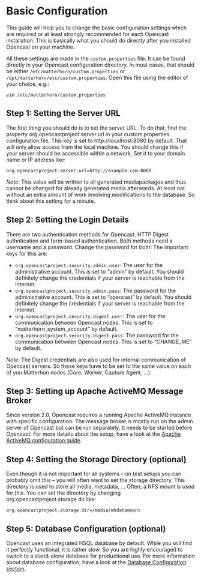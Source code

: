Basic Configuration
===================

This guide will help you to change the basic configuration settings which are required or at least strongly recommended
for each Opencast installation. This is basically what you should do directly after you installed Opencast on your
machine.

All these settings are made in the `custom.properties` file. It can be found directly in your Opencast configuration
directory. In most cases, that should be either `/etc/matterhorn/custom.properties` or
`/opt/matterhorn/etc/custom.properties`. Open this file using the editor of your choice, e.g.:

    vim /etc/matterhorn/custom.properties


Step 1: Setting the Server URL
------------------------------

The first thing you should do is to set the server URL. To do that, find the property org.opencastproject.server.url in
your custom.properties configuration file. This key is set to http://localhost:8080 by default.  That will only allow
access from the local machine. You should change this if your server should be accessible within a network. Set it to
your domain name or IP address like:

    org.opencastproject.server.url=http://example.com:8080

*Note:* This value will be written to all generated mediapackages and thus cannot be changed for already generated media
afterwards. At least not without an extra amount of work involving modifications to the database. So think about this
setting for a minute.


Step 2: Setting the Login Details
---------------------------------

There are two authentication methods for Opencast. HTTP Digest authntication and form-based authentication. Both
methods need a username and a password. Change the password for both! The important keys for this are:

 - `org.opencastproject.security.admin.user`: The user for the administrative account. This is set to “admin” by
   default. You should definitely change the credentials if your server is reachable from the internet.
 - `org.opencastproject.security.admin.pass`: The password for the administrative account. This is set to “opencast” by
   default. You should definitely change the credentials if your server is reachable from the internet.
 - `org.opencastproject.security.digest.user`: The user for the communication between Opencast nodes. This is set to
   “matterhorn_system_account” by default.
 - `org.opencastproject.security.digest.pass`: The password for the communication between Opencast nodes. This is set
   to “CHANGE_ME” by default.

*Note:* The Digest credentials are also used for internal communication of Opencast servers. So these keys have to be
set to the same value on each of you Matterhon nodes (Core, Worker, Capture Agent, …)


Step 3: Setting up Apache ActiveMQ Message Broker
-------------------------------------------------

Since version 2.0, Opencast requires a running Apache ActiveMQ instance with specific configuration.  The message
broker is mostly run on the admin server of Opencast but can be run separately. It needs to be started before Opencast.
For more details about the setup, have a look at the [Apache ActiveMQ configuration guide](message-broker.md).


Step 4: Setting the Storage Directory (optional)
------------------------------------------------

Even though it is not important for all systems – on test setups you can probably omit this – you will often want to set
the storage directory. This directory is used to store all media, metadata, … Often, a NFS mount is used for this. You
can set the directory by changing org.opencastproject.storage.dir like:

    org.opencastproject.storage.dir=/media/mhdatamount


Step 5: Database Configuration (optional)
-----------------------------------------

Opencast uses an integrated HSQL database by default. While you will find it perfectly functional, it is rather slow. So
you are highly encouraged to switch to a stand-alone database for productional use. For more information about database
configuration, have a look at the [Database Configuration section](database).
